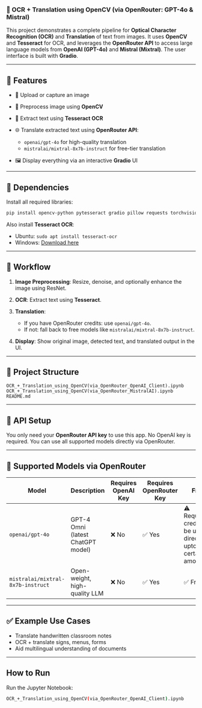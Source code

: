 ### 📘 OCR + Translation using OpenCV (via OpenRouter: GPT-4o & Mistral)

This project demonstrates a complete pipeline for **Optical Character Recognition (OCR)** and **Translation** of text from images. It uses **OpenCV** and **Tesseract** for OCR, and leverages the **OpenRouter API** to access large language models from **OpenAI (GPT-4o)** and **Mistral (Mixtral)**. The user interface is built with **Gradio**.

---

## 🔧 Features

* 📸 Upload or capture an image
* 🧹 Preprocess image using **OpenCV**
* 🧠 Extract text using **Tesseract OCR**
* 🌐 Translate extracted text using **OpenRouter API**:

  * `openai/gpt-4o` for high-quality translation
  * `mistralai/mixtral-8x7b-instruct` for free-tier translation
* 🖼️ Display everything via an interactive **Gradio** UI

---

## 🧪 Dependencies

Install all required libraries:

```bash
pip install opencv-python pytesseract gradio pillow requests torchvision openai python-dotenv
```

Also install **Tesseract OCR**:

* Ubuntu: `sudo apt install tesseract-ocr`
* Windows: [Download here](https://tesseract-ocr.github.io/)

---

## 🧠 Workflow

1. **Image Preprocessing**: Resize, denoise, and optionally enhance the image using ResNet.
2. **OCR**: Extract text using **Tesseract**.
3. **Translation**:

   * If you have OpenRouter credits: use `openai/gpt-4o`.
   * If not: fall back to free models like `mistralai/mixtral-8x7b-instruct`.
4. **Display**: Show original image, detected text, and translated output in the UI.

---

## 📁 Project Structure

```
OCR_+_Translation_using_OpenCV(via_OpenRouter_OpenAI_Client).ipynb
OCR_+_Translation_using_OpenCV(via_OpenRouter_MistralAI).ipynb
README.md
```

---

## 🔑 API Setup

You only need your **OpenRouter API key** to use this app.
No OpenAI key is required. You can use all supported models directly via OpenRouter.

---

## 🔁 Supported Models via OpenRouter

| Model                             | Description                       | Requires OpenAI Key | Requires OpenRouter Key | Free?               |
| --------------------------------- | --------------------------------- | ------------------- | ----------------------- | ------------------- |
| `openai/gpt-4o`                   | GPT-4 Omni (latest ChatGPT model) | ❌ No                | ✅ Yes                   | ⚠️ Requires credits(can be used directly upto a certain amount) |
| `mistralai/mixtral-8x7b-instruct` | Open-weight, high-quality LLM     | ❌ No                | ✅ Yes                   | ✅ Free              |

---

## ✅ Example Use Cases

* Translate handwritten classroom notes
* OCR + translate signs, menus, forms
* Aid multilingual understanding of documents

---

##  How to Run

Run the Jupyter Notebook:

```bash
OCR_+_Translation_using_OpenCV(via_OpenRouter_OpenAI_Client).ipynb
```
